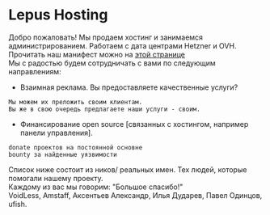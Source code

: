 # Lepus Hosting
Добро пожаловать! Мы продаем хостинг и занимаемся администрированием. Работаем с дата центрами Hetzner и OVH.<br/>
Прочитать наш манифест можно на <a href="https://github.com/poiuty/lepus.su/issues/19">этой странице</a><br/>
Мы с радостью будем сотрудничать с вами по следующим направлениям:<br>
- Взаимная реклама. Вы предоставляете качественные услуги?
```
Мы можем их преложить своим клиентам.
Вы же в свою очередь предлагаете наши услуги - своим.
```
- Финансирование open source [связанных с хостингом, например панели управления].<br/>
```
donate проектов на постоянной основне
bounty за найденные уязвимости
```

Список ниже состоит из ников/ реальных имен. Тех людей, которые помогали нашему проекту.<br/>
Каждому из вас мы говорим: "Большое спасибо!"<br/>
VoidLess, Amstaff, Аксентьев Александр, Илья Дударев, Павел Одинцов, ufish.
